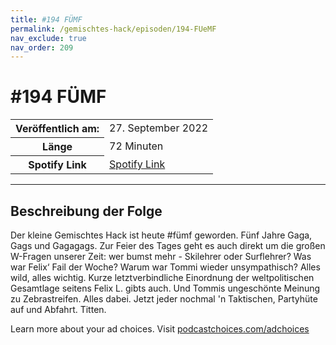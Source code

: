 ```yaml
---
title: #194 FÜMF
permalink: /gemischtes-hack/episoden/194-FUeMF
nav_exclude: true
nav_order: 209
---
```


# #194 FÜMF
<table class="resp-table dcf-table dcf-table-responsive dcf-table-bordered dcf-table-striped dcf-w-100%">
                    <tbody>
                        <tr>
                            <th scope="row">Veröffentlich am:</th>
                            <td data-label="Veröffentlich am:">27. September 2022</td>
                        </tr>
                        <tr>
                            <th scope="row">Länge </th>
                            <td data-label="Länge ">72 Minuten</td>
                        </tr><tr>
                                <th scope="row">Spotify Link</th>
                                <td data-label="Spotify Link"><a href="https://open.spotify.com/episode/5r7Tpm5Kv4FtUMrRHlrWLt">Spotify Link</a></td>
                            </tr></tbody>
                </table>

***

## Beschreibung der Folge

<div>
<p>Der kleine Gemischtes Hack ist heute #fümf geworden. Fünf Jahre Gaga, Gags und Gagagags. Zur Feier des Tages geht es auch direkt um die großen W-Fragen unserer Zeit: wer bumst mehr - Skilehrer oder Surflehrer? Was war Felix‘ Fail der Woche? Warum war Tommi wieder unsympathisch? Alles wild, alles wichtig. Kurze letztverbindliche Einordnung der weltpolitischen Gesamtlage seitens Felix L. gibts auch. Und Tommis ungeschönte Meinung zu Zebrastreifen. Alles dabei. Jetzt jeder nochmal &#39;n Taktischen, Partyhüte auf und Abfahrt. Titten.</p><p> </p><p>Learn more about your ad choices. Visit <a href="https://podcastchoices.com/adchoices" rel="nofollow">podcastchoices.com/adchoices</a></p>  
</div>

